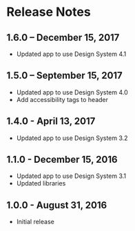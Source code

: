# Release Notes

## 1.6.0 – December 15, 2017

- Updated app to use Design System 4.1

## 1.5.0 – September 15, 2017

- Updated app to use Design System 4.0
- Add accessibility tags to header

## 1.4.0 - April 13, 2017

- Updated app to use Design System 3.2 

## 1.1.0 - December 15, 2016

- Updated app to use Design System 3.1
- Updated libraries

## 1.0.0 - August 31, 2016

- Initial release